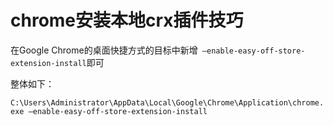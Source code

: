 # chrome安装本地crx插件技巧

在Google Chrome的桌面快捷方式的目标中新增` –enable-easy-off-store-extension-install`即可

整体如下：

`C:\Users\Administrator\AppData\Local\Google\Chrome\Application\chrome.exe –enable-easy-off-store-extension-install`